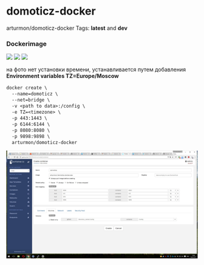 # domoticz-docker

arturmon/domoticz-docker Tags: **latest** and **dev** 

### Dockerimage
[![](https://images.microbadger.com/badges/image/arturmon/domoticz-docker.svg)](https://microbadger.com/images/arturmon/domoticz-docker "Get your own image badge on microbadger.com")
[![](https://images.microbadger.com/badges/version/arturmon/domoticz-docker.svg)](https://microbadger.com/images/arturmon/domoticz-docker "Get your own version badge on microbadger.com")
[![](https://images.microbadger.com/badges/license/arturmon/domoticz-docker.svg)](https://microbadger.com/images/arturmon/domoticz-docker "Get your own license badge on microbadger.com")

на фото нет установки времени, устанавливается путем добавления **Environment variables TZ=Europe/Moscow**

```
docker create \
  --name=domoticz \
  --net=bridge \
  -v <path to data>:/config \
  -e TZ=<timezone> \
  -p 443:1443 \
  -p 6144:6144 \
  -p 8080:8080 \
  -p 9898:9898 \
  arturmon/domoticz-docker
  ```
![Иллюстрация к проекту](https://github.com/arturmon/domoticz-docker/blob/master/Безымянный.jpg)
